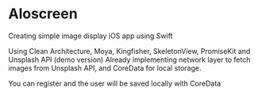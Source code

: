 # Aloscreen

Creating simple image display iOS app using Swift

Using Clean Architecture, Moya, Kingfisher, SkeletonView, PromiseKit and Unsplash API (demo version)
Already implementing network layer to fetch images from Unsplash API, and CoreData for local storage.

You can register and the user will be saved locally with CoreData
